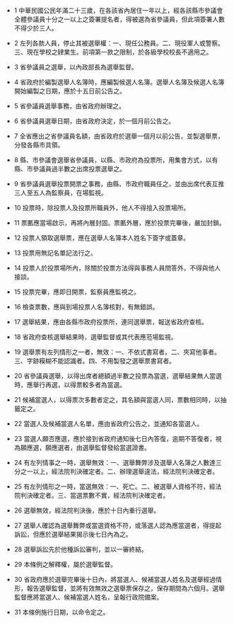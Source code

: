 * 1 中華民國公民年滿二十三歲，在各該省內居住一年以上，經各該縣市參議會全體參議員十分之一以上之簽署提名者，得被選為省參議員，但此項簽署人數不得少於三人。

* 2 左列各款人員，停止其被選舉權：一、現任公務員。二、現役軍人或警察。三、現在學校之肄業生。前項第一款之限制，於各級學校校長不適用之。

* 3 省參議員之選舉，以內政部長為選舉監督。

* 4 省政府於編製選舉人名簿時，應編製候選人名簿。選舉人名簿及候選人名簿開始編製之日期，應於十五日前公告之。

* 5 省參議員選舉事務，由省政府辦理之。

* 6 省參議員選舉日期，由省政府決定，於一個月前公告之。

* 7 全省應出之省參議員名額，由省政府於選舉一個月以前公告，並製選舉票，分發各縣市具領。

* 8 縣、市參議會選舉省參議員，以縣、市政府為投票所，用集會方式，以有縣、市參議員過半數之出席投票選舉之。

* 9 省參議員選舉投票開票之事務，由縣、市政府職員任之，並由出席代表互推三人至五人為監察員，在場監視。

* 10 投票時，除投票人及投票所職員外，他人不得擅入投票場所。

* 11 票匭應當場啟示，再將內層封固。票匭外層，應於投票完畢後，嚴加封鎖。

* 12 投票人領取選舉票，應在選舉人名簿本人姓名下簽字或蓋章。

* 13 投票用無記名單記法行之。

* 14 投票人於投票場所內，除關於投票方法得與事務人員問答外，不得與他人接談。

* 15 投票完畢，應即日開票，監察員應監視之。

* 16 檢查票數，應與到場投票人名簿核對，有無錯誤。

* 17 選舉結果，應由各縣市政府投票所，連同選舉票，報送省政府查核。

* 18 省政府查核選舉結果時，選舉監督或其代表應蒞場監視。

* 19 選舉票有左列情形之一者，無效：一、不依式書寫者。二、夾寫他事者。三、字跡糢糊不能認識者。四、不用製發之選舉票書寫者。

* 20 省參議員選舉，以得出席者總額過半數之投票為當選，選舉結果無人當選時，應舉行再選，以得票較多者為當選。

* 21 候補當選人，以得票次多數者定之，其名額與當選人同，票數相同時，以抽籤定之。

* 22 當選人及候補當選人名單，應由省政府公告之，並通知各當選人。

* 23 當選人願否應選，應於接到省政府通知後七日內答復，逾期不答復者，視為願應選，願應選者，由選舉監督發給當選證書。

* 24 有左列情事之一時，選舉無效：一、選舉舞弊涉及選舉人名簿之人數達三分之一以上，經法院判決確定者。二、辦理選舉違法，經法院判決確定者。

* 25 有左列情形之一時，當選無效：一、死亡。二、被選舉人資格不符，經法院判決確定者。三、當選票數不實，經法院判決確定者。

* 26 選舉無效，經法院判決後，應於十日內重行選舉。

* 27 選舉人確認為選舉舞弊或當選資格不符，或落選人認為應當選者，得提起訴訟，但應於選舉結果揭示後七日內為之。

* 28 選舉訴訟先於他種訴訟審判，並以一審終結。

* 29 本條例之解釋權，屬於選舉監督。

* 30 省政府應於選舉完畢後十日內，將當選人、候補當選人姓名及選舉經過情形，報告選舉監督，並將有效無效之選舉票保存之，保存期間為六個月。選舉監督應將當選人、候補當選人姓名，呈報行政院備案。

* 31 本條例施行日期，以命令定之。

